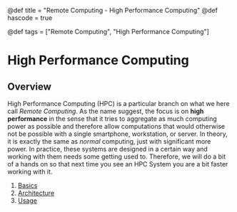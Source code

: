 @def title = "Remote Computing - High Performance Computing"
@def hascode = true

@def tags = ["Remote Computing", "High Performance Computing"]

# High Performance Computing

## Overview

High Performance Computing (HPC) is a particular branch on what we here call _Remote Computing_.
As the name suggest, the focus is on **high performance** in the sense that it tries to aggregate as much computing power as possible and therefore allow computations that would otherwise not be possible with a single smartphone, workstation, or server. 
In theory, it is exactly the same as _normal_ computing, just with significant more power.
In practice, these systems are designed in a certain way and working with them needs some getting used to.
Therefore, we will do a bit of a hands on so that next time you see an HPC System you are a bit faster working with it. 

1. [Basics](basics/)
1. [Architecture](architecture/)
1. [Usage](usage/)
